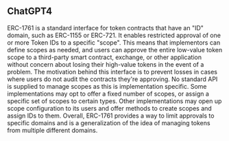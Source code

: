 ## ChatGPT4

ERC-1761 is a standard interface for token contracts that have an "ID" domain, such as ERC-1155 or ERC-721. It enables restricted approval of one or more Token IDs to a specific "scope". This means that implementors can define scopes as needed, and users can approve the entire low-value token scope to a third-party smart contract, exchange, or other application without concern about losing their high-value tokens in the event of a problem. The motivation behind this interface is to prevent losses in cases where users do not audit the contracts they're approving. No standard API is supplied to manage scopes as this is implementation specific. Some implementations may opt to offer a fixed number of scopes, or assign a specific set of scopes to certain types. Other implementations may open up scope configuration to its users and offer methods to create scopes and assign IDs to them. Overall, ERC-1761 provides a way to limit approvals to specific domains and is a generalization of the idea of managing tokens from multiple different domains.
